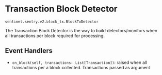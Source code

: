 # Transaction Block Detector

`sentinel.sentry.v2.block_tx.BlockTxDetector`

The Transaction Block Detector is the way to build detectors/monitors when all transactions per block 
required for processing.

## Event Handlers

- `on_block(self, transactions: List[Transaction])`: raised when all transactions per a block collected. 
  Transactions passed as argument

